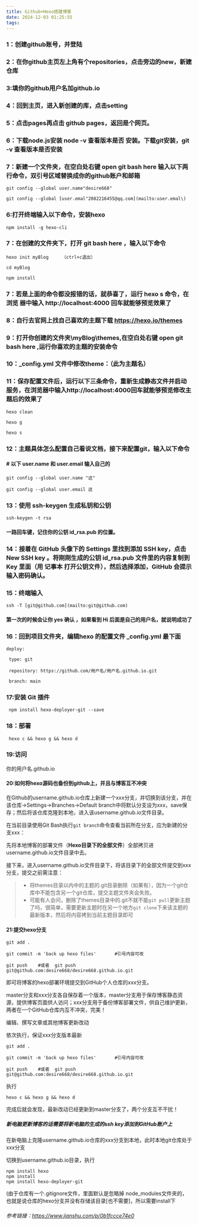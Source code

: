 ```yaml
---
title: Github+Hexo搭建博客
date: 2024-12-03 01:25:55
tags:
---
```




### 1：创建github账号，并登陆

 

### 2：在你github主页左上角有个repositories，点击旁边的new，新建仓库

 

### 3:填你的github用户名加github.io



 

### 4：回到主页，进入新创建的库，点击setting



### 5：点击pages再点击 github pages，返回是个网页。



 

### 6：下载node.js安装  node -v 查看版本是否 安装。下载git安装，git -v 查看版本是否安装

 

### 7：新建一个文件夹，在空白处右键 open git bash here 输入以下两行命令，双引号区域替换成你的github账户和邮箱

 

```
git config --global user.name"desire668"

git config --global [user.emal"2082216455@qq.com](mailto:user.emal\)
```

 

### 6:打开终端输入以下命令，安装hexo

```
npm install -g hexo-cli
```

### 7：在创建的文件夹下，打开 git bash here ，输入以下命令

```
hexo init myBlog     （ctrl+c退出）

cd myBlog 

npm install
```

 

### 7：若是上面的命令都没报错的话，就恭喜了，运行 hexo s 命令，在浏览 器中输入 http://localhost:4000 回车就能够预览效果了

### 8：自行去官网上找自己喜欢的主题下载 https://hexo.io/themes

### 9：打开你创建的文件夹\myBlog\themes,在空白处右键 open git bash here ,运行你喜欢的主题的安装命令

### 10：_config.yml 文件中修改theme：（此为主题名）

### 11：保存配置文件后，运行以下三条命令，重新生成静态文件并启动服务，在浏览器中输入http://localhost:4000回车就能够预览修改主题后的效果了

 

```
hexo clean

hexo g

hexo s
```

### 12：主题具体怎么配置自己看说文档，接下来配置git，输入以下命令

#### \# 以下 user.name 和 user.email 输入自己的

```
git config --global user.name "这"

git config --global user.email 这
```

### 13：使用 ssh-keygen 生成私钥和公钥

```
ssh-keygen -t rsa
```

#### 一路回车键，记住你的公钥 id_rsa.pub 的位置。

### 14：接着在 GitHub 头像下的 Settings 里找到添加 SSH key，点击New SSH key 。将刚刚生成的公钥 id_rsa.pub 文件里的内容复制到 Key 里面（用 记事本 打开公钥文件），然后选择添加，GitHub 会提示输入密码确认。

### 15：终端输入 

```
ssh -T [git@github.com](mailto:git@github.com)
```

####  第一次的时候会让你 yes 确认 ，如果看到 Hi 后面是自己的用户名，就说明成功了

### 16：回到项目文件夹，编辑hexo 的配置文件 _config.yml	最下面

```
deploy:

 type: git

 repository: https://github.com/用户名/用户名.github.io.git

 branch: main
```

### 17:安装 Git 插件

```
 npm install hexo-deployer-git --save
```

### 18：部署

```
 hexo c && hexo g && hexo d 
```

### 19:访问 

你的用户名.github.io

####  20:如何将hexo源码也备份到github上，并且与博客互不冲突

 在Github的username.github.io仓库上新建一个xxx分支，并切换到该分支，并在该仓库->Settings->Branches->Default branch中将默认分支设为xxx，save保存；然后将该仓库克隆到本地，进入该username.github.io文件目录。



在当前目录使用Git Bash执行`git branch`命令查看当前所在分支，应为新建的分支xxx：



先将本地博客的部署文件（**Hexo目录下的全部文件**）全部拷贝进username.github.io文件目录中去。



接下来，进入username.github.io文件目录下，将该目录下的全部文件提交到xxx分支，提交之前需注意：

> - 将themes目录以内中的主题的.git目录删除（如果有），因为一个git仓库中不能包含另一个git仓库，提交主题文件夹会失败。
> - 可能有人会问，删除了themes目录中的.git不就不能`git pull`更新主题了吗，很简单，需要更新主题时在另一个地方`git clone`下来该主题的最新版本，然后将内容拷到当前主题目录即可



#### 21:提交hexo分支

```
git add .

git commit -m 'back up hexo files'       #引号内容可改

git push 	#或者  git push git@github.com:desire668/desire668.github.io.git
```

即可将博客的hexo部署环境提交到GitHub个人仓库的xxx分支。

master分支和xxx分支各自保存着一个版本，master分支用于保存博客静态资源，提供博客页面供人访问；xxx分支用于备份博客部署文件，供自己维护更新，两者在一个GitHub仓库内互不冲突，完美！

编辑、撰写文章或其他博客更新改动

依次执行，保证xxx分支版本最新

```
git add .

git commit -m 'back up hexo files'       #引号内容可改

git push 	#或者  git push git@github.com:desire668/desire668.github.io.git
```

执行

```
hexo c && hexo g && hexo d 
```

完成后就会发现，最新改动已经更新到master分支了，两个分支互不干扰！



##### 新电脑更新博客的话需要将新电脑的生成的ssh key添加到GitHub账户上

在新电脑上克隆username.github.io仓库的xxx分支到本地，此时本地git仓库处于xxx分支

切换到username.github.io目录，执行

```
npm install hexo
npm install
npm install hexo-deployer-git
```

(由于仓库有一个.gitignore文件，里面默认是忽略掉  node_modules文件夹的，也就是说仓库的hexo分支并没有存储该目录[也不需要]，所以需要install下



###### 参考链接：https://www.jianshu.com/p/0b1fccce74e0



 